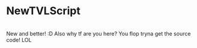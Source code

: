 # NewTVLScript
<br>
New and better! :D
Also why tf are you here?
You flop tryna get the source code!
LOL
